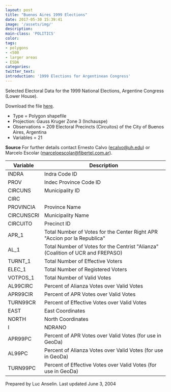 ```yaml
---
layout: post
title: "Buenos Aires 1999 Elections"
date: 2017-05-30 15:39:41
image: '/assets/img/'
description:
main-class: 'POLITICS'
color:
tags:
- polygons
- <500
- larger areas
- ESDA
categories:
twitter_text:
introduction: '1999 Elections for Argentinean Congress'
---
```

<script>
  var map = L.map('map');
  L.tileLayer('https://api.tiles.mapbox.com/v4/{id}/{z}/{x}/{y}.png?access_token=pk.eyJ1IjoibWFwYm94IiwiYSI6ImNpejY4NXVycTA2emYycXBndHRqcmZ3N3gifQ.rJcFIG214AriISLbB6B5aw', { <!--this is the URL for the Nepal Geojson-->
		maxZoom: 18,
		attribution: 'Map data &copy; <a href="http://openstreetmap.org">OpenStreetMap</a> contributors, ' +
			'<a href="http://creativecommons.org/licenses/by-sa/2.0/">CC-BY-SA</a>, ' +
			'Imagery © <a href="http://mapbox.com">Mapbox</a>',
		id: 'mapbox.light'
	}).addTo(map);

  map.scrollWheelZoom.disable();
  map.touchZoom.disable();
  var enableMapInteraction = function () {
      map.scrollWheelZoom.enable();
      map.touchZoom.enable();
  }
  $('#map').on('click touch', enableMapInteraction);
$('#map').on('mouseout', function(){ map.scrollWheelZoom.disable();});

  var smallIcon = L.icon({
         iconUrl: 'http://www.hckrecruitment.nic.in/images/blue.png',
         iconSize: [16, 16], // size of the icon
         });

   function onEachFeature(feature, layer) {
     //console.log(feature);
     var txt = "";
     for (var fname in feature.properties) {
       txt += fname;
       txt += " : ";
       txt += feature.properties[fname];
       txt += "<br/>";
     }
     layer.bindPopup(txt);
   }


  // load GeoJSON from an external file
  // load GeoJSON from an external file
  $.getJSON("../data/buenos_aires.geojson",function(data){
    // add GeoJSON layer to the map once the file is loaded
    var json = L.geoJson(data, {
      pointToLayer: function(feature, latlng) {
        
        return L.marker(latlng, {
          icon: smallIcon
        });
      },
      onEachFeature: onEachFeature
    });
    json.addTo(map);
    map.fitBounds(json.getBounds());
  });

</script>
Selected Electoral Data for the 1999 National Elections, Argentine Congress (Lower House). 

Download the file [here](https://s3.amazonaws.com/geoda/data/buenosaires.zip).

* Type = Polygon shapefile
* Projection: Gauss Kruger Zone 3 (Inchauspe)
* Observations = 209 Electoral Precincts (Circuitos) of the City of Buenos Aires, Argentina
* Variables = 21

**Source**
For further details contact Ernesto Calvo (ecalvo@uh.edu) or Marcelo Escolar (marceloescolar@fibertel.com.ar).

|**Variable** | **Description**|
|---|---|
|INDRA | Indra Code ID|
|PROV | Indec Province Code ID|
|CIRCUNS | Municipality ID|
|CIRC |
|PROVINCIA | Province Name|
|CIRCUNSCRI | Municipality Name|
|CIRCUITO | Precinct ID|
|APR_1 | Total Number of Votes for the Center Right APR "Accion por la Republica"|
|AL_1 | Total Number of Votes for the Centrist "Alianza" (Coalition of UCR and FREPASO)|
|TURNT_1 | Total Number of Effective Voters|
|ELEC_1 | Total Number of Registered Voters|
|VOTPOS_1 | Total Number of Valid Votes|
|AL99CIRC | Percent of Alianza Votes over Valid Votes|
|APR99CIR | Percent of APR Votes over Valid Votes|
|TURN99CR | Percent of Effective Votes over Valid Votes|
|EAST | East Coordinates|
|NORTH | North Coordinates|
I|NDRANO | Numeric ID (for use in GeoDa)|
|APR99PC | Percent of APR Votes over Valid Votes (for use in GeoDa)|
|AL99PC | Percent of Alianza Votes over Valid Votes (for use in GeoDa)|
|TURN99PC | Percent of Effective Votes over Valid Votes (for use in GeoDa)|

Prepared by Luc Anselin.
Last updated June 3, 2004
